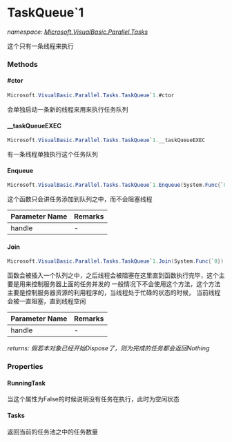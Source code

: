 ﻿# TaskQueue`1
_namespace: [Microsoft.VisualBasic.Parallel.Tasks](./index.md)_

这个只有一条线程来执行



### Methods

#### #ctor
```csharp
Microsoft.VisualBasic.Parallel.Tasks.TaskQueue`1.#ctor
```
会单独启动一条新的线程来用来执行任务队列

#### __taskQueueEXEC
```csharp
Microsoft.VisualBasic.Parallel.Tasks.TaskQueue`1.__taskQueueEXEC
```
有一条线程单独执行这个任务队列

#### Enqueue
```csharp
Microsoft.VisualBasic.Parallel.Tasks.TaskQueue`1.Enqueue(System.Func{`0},System.Action{`0})
```
这个函数只会讲任务添加到队列之中，而不会阻塞线程

|Parameter Name|Remarks|
|--------------|-------|
|handle|-|


#### Join
```csharp
Microsoft.VisualBasic.Parallel.Tasks.TaskQueue`1.Join(System.Func{`0})
```
函数会被插入一个队列之中，之后线程会被阻塞在这里直到函数执行完毕，这个主要是用来控制服务器上面的任务并发的
 一般情况下不会使用这个方法，这个方法主要是控制服务器资源的利用程序的，当线程处于忙碌的状态的时候，
 当前线程会被一直阻塞，直到线程空闲

|Parameter Name|Remarks|
|--------------|-------|
|handle|-|


_returns: 假若本对象已经开始Dispose了，则为完成的任务都会返回Nothing_


### Properties

#### RunningTask
当这个属性为False的时候说明没有任务在执行，此时为空闲状态
#### Tasks
返回当前的任务池之中的任务数量
